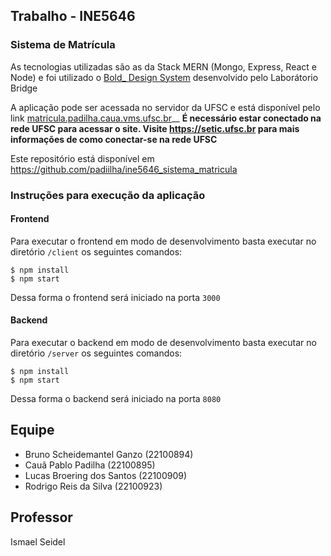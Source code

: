 ## Trabalho - INE5646

### Sistema de Matrícula

As tecnologias utilizadas são as da Stack MERN (Mongo, Express, React e Node) e foi utilizado o [Bold\_ Design System](https://bold.bridge.ufsc.br/) desenvolvido pelo Laborátorio Bridge

A aplicação pode ser acessada no servidor da UFSC e está disponível pelo link [matricula.padilha.caua.vms.ufsc.br](http://matricula.padilha.caua.vms.ufsc.br:3000/)__
__É necessário estar conectado na rede UFSC para acessar o site. Visite https://setic.ufsc.br para mais informações de como conectar-se na rede UFSC__

Este repositório está disponível em https://github.com/padiilha/ine5646_sistema_matricula

### Instruções para execução da aplicação
#### Frontend
Para executar o frontend em modo de desenvolvimento basta executar no diretório `/client` os seguintes comandos:
```
$ npm install
$ npm start
```
Dessa forma o frontend será iniciado na porta `3000`

#### Backend
Para executar o backend em modo de desenvolvimento basta executar no diretório `/server` os seguintes comandos:
```
$ npm install
$ npm start
```
Dessa forma o backend será iniciado na porta `8080`

## Equipe

- Bruno Scheidemantel Ganzo (22100894)
- Cauã Pablo Padilha (22100895)
- Lucas Broering dos Santos (22100909)
- Rodrigo Reis da Silva (22100923)

## Professor

Ismael Seidel
